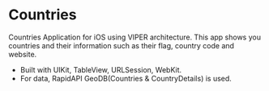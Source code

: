 # Countries
Countries Application for iOS using VIPER architecture. This app shows you countries and their information such as their flag, country code and website.
- Built with UIKit, TableView, URLSession, WebKit.
- For data, RapidAPI GeoDB(Countries & CountryDetails) is used.
